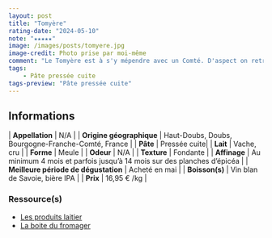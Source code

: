 ```yaml
---
layout: post
title: "Tomyère"
rating-date: "2024-05-10"
note: "★★★★★"
image: /images/posts/tomyere.jpg
image-credit: Photo prise par moi-même
comment: "Le Tomyère est à s'y mépendre avec un Comté. D'aspect on retrouve presque la même croûte qui peut être, en fonction de l'affinage, jaune pâle ou brun foncé. La pâte est jaune pâle également. Au goût on perçoit des notes de lait cru, de noisette et de fruits. La croûte ramnène des saveurs terreuses et boisées. On retouve les caractéristiques des fromages à pressée cuite de la région. Ceci dit, la texture est plus fondante qu'un Comté. Je trouve que ça se rapproche du Gryuère suisse. C'est une belle découverte !"
tags:
    - Pâte pressée cuite
tags-preview: "Pâte pressée cuite"
---
```


## Informations

| **Appellation** | N/A |
| **Origine géographique** | Haut-Doubs, Doubs, Bourgogne-Franche-Comté, France |
| **Pâte** | Pressée cuite|
| **Lait** | Vache, cru |
| **Forme** | Meule |
| **Odeur** | N/A |
| **Texture** | Fondante |
| **Affinage** | Au minimum 4 mois et parfois jusqu’à 14 mois sur des planches d’épicéa |
| **Meilleure période de dégustation** | Acheté en mai |
| **Boisson(s)** | Vin blan de Savoie, bière IPA |
| **Prix** | 16,95 € /kg |

### Ressource(s)
* [Les produits laitier](https://www.produits-laitiers.com/tomyere/)
* [La boite du fromager](https://www.laboitedufromager.com/fromage/tomyere/)